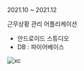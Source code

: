 <p style={text-size: 25px; bold}모바일 프로그래밍</p>

2021.10 ~ 2021.12

근무상황 관리 어플리케이션
- 안드로이드 스튜디오
- DB : 파이어베이스


![xc](https://user-images.githubusercontent.com/76219962/154037060-121ebb18-c43b-427f-82a2-4eb5d83ed47e.png)
